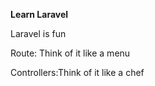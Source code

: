 **Learn Laravel**

Laravel is fun


Route: Think of it like a menu


Controllers:Think of it like a chef

